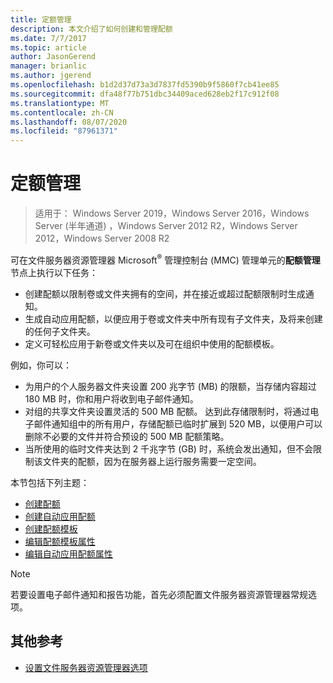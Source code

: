 ```yaml
---
title: 定额管理
description: 本文介绍了如何创建和管理配额
ms.date: 7/7/2017
ms.topic: article
author: JasonGerend
manager: brianlic
ms.author: jgerend
ms.openlocfilehash: b1d2d37d73a3d7837fd5390b9f5860f7cb41ee85
ms.sourcegitcommit: dfa48f77b751dbc34409aced628eb2f17c912f08
ms.translationtype: MT
ms.contentlocale: zh-CN
ms.lasthandoff: 08/07/2020
ms.locfileid: "87961371"
---
```

# <a name="quota-management"></a>定额管理

> 适用于： Windows Server 2019，Windows Server 2016，Windows Server (半年通道) ，Windows Server 2012 R2，Windows Server 2012，Windows Server 2008 R2

可在文件服务器资源管理器 Microsoft<sup>®</sup> 管理控制台 (MMC) 管理单元的**配额管理**节点上执行以下任务：

-   创建配额以限制卷或文件夹拥有的空间，并在接近或超过配额限制时生成通知。
-   生成自动应用配额，以便应用于卷或文件夹中所有现有子文件夹，及将来创建的任何子文件夹。
-   定义可轻松应用于新卷或文件夹以及可在组织中使用的配额模板。

例如，你可以：

-   为用户的个人服务器文件夹设置 200 兆字节 (MB) 的限额，当存储内容超过 180 MB 时，你和用户将收到电子邮件通知。
-   对组的共享文件夹设置灵活的 500 MB 配额。 达到此存储限制时，将通过电子邮件通知组中的所有用户，存储配额已临时扩展到 520 MB，以便用户可以删除不必要的文件并符合预设的 500 MB 配额策略。
-   当所使用的临时文件夹达到 2 千兆字节 (GB) 时，系统会发出通知，但不会限制该文件夹的配额，因为在服务器上运行服务需要一定空间。

本节包括下列主题：

-   [创建配额](create-quota.md)
-   [创建自动应用配额](create-auto-apply-quota.md)
-   [创建配额模板](create-quota-template.md)
-   [编辑配额模板属性](edit-quota-template-properties.md)
-   [编辑自动应用配额属性](edit-auto-apply-quota-properties.md)

> [!Note]
> 若要设置电子邮件通知和报告功能，首先必须配置文件服务器资源管理器常规选项。

## <a name="additional-references"></a>其他参考

-   [设置文件服务器资源管理器选项](setting-file-server-resource-manager-options.md)


